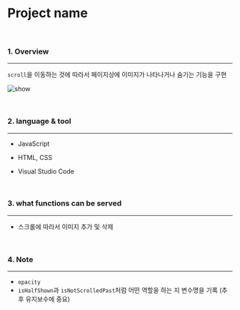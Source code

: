 # Project name

<br>

### 1. Overview
---

`scroll`을 이동하는 것에 따라서 페이지상에 이미지가 나타나거나 숨기는 기능을 구현

![show](\README.assets\ezgif.com-gif-maker.gif)




<br>


### 2. language & tool 
---

- JavaScript

- HTML, CSS
- Visual Studio Code

<br>


### 3. what functions can be served
---

- 스크롤에 따라서 이미지 추가 및 삭제

<br>

### 4. Note
---

- `opacity`
- `isHalfShown`과 `isNotScrolledPast`처럼 어떤 역할을 하는 지 변수명을 기록 (추후 유지보수에 중요)


